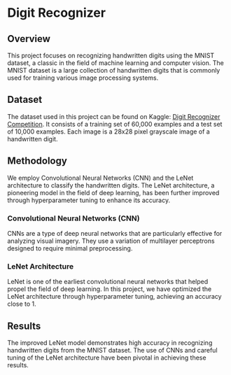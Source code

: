 # Digit Recognizer

## Overview
This project focuses on recognizing handwritten digits using the MNIST dataset, a classic in the field of machine learning and computer vision. The MNIST dataset is a large collection of handwritten digits that is commonly used for training various image processing systems.

## Dataset
The dataset used in this project can be found on Kaggle: [Digit Recognizer Competition](https://www.kaggle.com/competitions/digit-recognizer). It consists of a training set of 60,000 examples and a test set of 10,000 examples. Each image is a 28x28 pixel grayscale image of a handwritten digit.

## Methodology
We employ Convolutional Neural Networks (CNN) and the LeNet architecture to classify the handwritten digits. The LeNet architecture, a pioneering model in the field of deep learning, has been further improved through hyperparameter tuning to enhance its accuracy.

### Convolutional Neural Networks (CNN)
CNNs are a type of deep neural networks that are particularly effective for analyzing visual imagery. They use a variation of multilayer perceptrons designed to require minimal preprocessing.

### LeNet Architecture
LeNet is one of the earliest convolutional neural networks that helped propel the field of deep learning. In this project, we have optimized the LeNet architecture through hyperparameter tuning, achieving an accuracy close to 1.

## Results
The improved LeNet model demonstrates high accuracy in recognizing handwritten digits from the MNIST dataset. The use of CNNs and careful tuning of the LeNet architecture have been pivotal in achieving these results.

